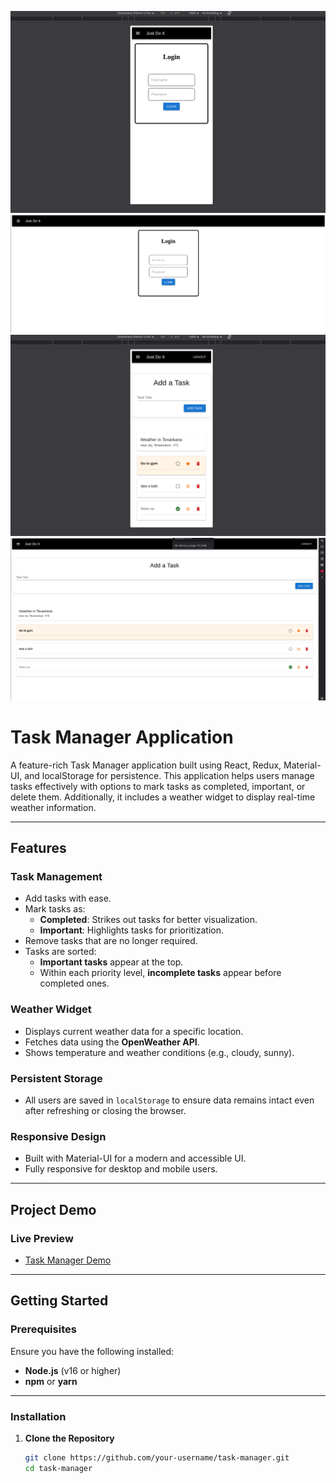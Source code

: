 ![image](./public/Screenshot%20from%202025-01-21%2021-52-51.png)
![image](./public/Screenshot%20from%202025-01-21%2021-52-35.png)
![image](./public/Screenshot%20from%202025-01-21%2021-53-24.png)
![image](./public/Screenshot%20from%202025-01-21%2021-53-35.png)

# Task Manager Application

A feature-rich Task Manager application built using React, Redux, Material-UI, and localStorage for persistence. This application helps users manage tasks effectively with options to mark tasks as completed, important, or delete them. Additionally, it includes a weather widget to display real-time weather information.

---

## **Features**

### **Task Management**

- Add tasks with ease.
- Mark tasks as:
  - **Completed**: Strikes out tasks for better visualization.
  - **Important**: Highlights tasks for prioritization.
- Remove tasks that are no longer required.
- Tasks are sorted:
  - **Important tasks** appear at the top.
  - Within each priority level, **incomplete tasks** appear before completed ones.

### **Weather Widget**

- Displays current weather data for a specific location.
- Fetches data using the **OpenWeather API**.
- Shows temperature and weather conditions (e.g., cloudy, sunny).

### **Persistent Storage**

- All users are saved in `localStorage` to ensure data remains intact even after refreshing or closing the browser.

### **Responsive Design**

- Built with Material-UI for a modern and accessible UI.
- Fully responsive for desktop and mobile users.

---

## **Project Demo**

### Live Preview

- [Task Manager Demo](#)

---

## **Getting Started**

### **Prerequisites**

Ensure you have the following installed:

- **Node.js** (v16 or higher)
- **npm** or **yarn**

---

### **Installation**

1. **Clone the Repository**
   ```bash
   git clone https://github.com/your-username/task-manager.git
   cd task-manager
   ```
